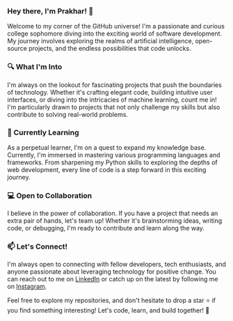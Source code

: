 ### Hey there, I'm Prakhar! 👋

Welcome to my corner of the GitHub universe! I'm a passionate and curious college sophomore diving into the exciting world of software development. My journey involves exploring the realms of artificial intelligence, open-source projects, and the endless possibilities that code unlocks.

### 🔍 What I'm Into

I'm always on the lookout for fascinating projects that push the boundaries of technology. Whether it's crafting elegant code, building intuitive user interfaces, or diving into the intricacies of machine learning, count me in! I'm particularly drawn to projects that not only challenge my skills but also contribute to solving real-world problems.

### 🌱 Currently Learning

As a perpetual learner, I'm on a quest to expand my knowledge base. Currently, I'm immersed in mastering various programming languages and frameworks. From sharpening my Python skills to exploring the depths of web development, every line of code is a step forward in this exciting journey.

### 💻 Open to Collaboration

I believe in the power of collaboration. If you have a project that needs an extra pair of hands, let's team up! Whether it's brainstorming ideas, writing code, or debugging, I'm ready to contribute and learn along the way.

### 📫 Let's Connect!

I'm always open to connecting with fellow developers, tech enthusiasts, and anyone passionate about leveraging technology for positive change. You can reach out to me on [LinkedIn](https://www.linkedin.com/in/prakhar-singhal-a9437b26b/) or catch up on the latest by following me on [Instagram](https://www.instagram.com/prakhar_2218/).

Feel free to explore my repositories, and don't hesitate to drop a star ⭐ if you find something interesting! Let's code, learn, and build together! 🚀

<!---
prakhar479/prakhar479 is a ✨ special ✨ repository because its `README.md` (this file) appears on your GitHub profile.
You can click the Preview link to take a look at your changes.
--->
